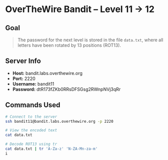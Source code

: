 # OverTheWire Bandit – Level 11 → 12

## Goal
> The password for the next level is stored in the file `data.txt`, where all letters have been rotated by 13 positions (ROT13).

## Server Info
- **Host:** bandit.labs.overthewire.org
- **Port:** 2220
- **Username:** bandit11
- **Password:** dtR173fZKb0RRsDFSGsg2RWnpNVj3qRr

## Commands Used
```bash
# Connect to the server
ssh bandit11@bandit.labs.overthewire.org -p 2220

# View the encoded text
cat data.txt

# Decode ROT13 using tr
cat data.txt | tr 'A-Za-z' 'N-ZA-Mn-za-m'
i

